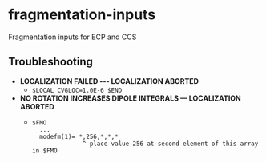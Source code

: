 # fragmentation-inputs
Fragmentation inputs for ECP and CCS

## Troubleshooting
*  **LOCALIZATION FAILED --- LOCALIZATION ABORTED**
    *  `$LOCAL CVGLOC=1.0E-6 $END`
*  **NO ROTATION INCREASES DIPOLE INTEGRALS — LOCALIZATION ABORTED**
    *  ```
       $FMO
         ...
         modefm(1)= *,256,*,*,*
                     ^ place value 256 at second element of this array in $FMO
       ````
